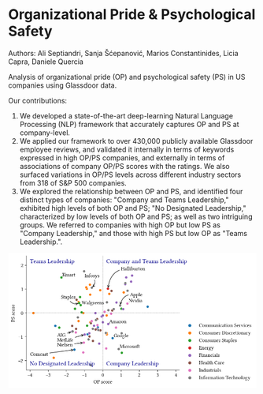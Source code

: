 # Organizational Pride & Psychological Safety

Authors: Ali Septiandri, Sanja Šćepanović, Marios Constantinides, Licia Capra, Daniele Quercia

Analysis of organizational pride (OP) and psychological safety (PS) in US companies using Glassdoor data.

Our contributions:
1. We developed a state-of-the-art deep-learning Natural Language Processing (NLP) framework that accurately captures OP and PS at company-level.
2. We applied our framework to over 430,000 publicly available Glassdoor employee reviews, and validated it internally in terms of keywords expressed in high OP/PS companies, and externally in terms of associations of company OP/PS scores with the ratings. We also surfaced variations in OP/PS levels across different industry sectors from 318 of S&P 500 companies.
3. We explored the relationship between OP and PS, and identified four distinct types of companies: "Company and Teams Leadership," exhibited high levels of both OP and PS; "No Designated Leadership," characterized by low levels of both OP and PS; as well as two intriguing groups. We referred to companies with high OP but low PS as "Company Leadership," and those with high PS but low OP as "Teams Leadership.".

![OP vs PS](figures/op-ps.png)